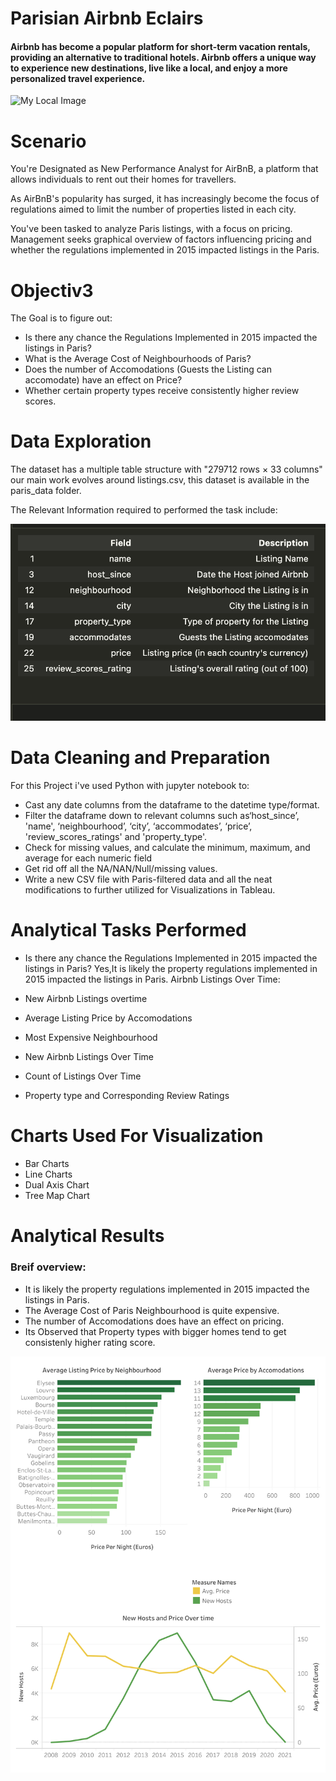 
# Parisian Airbnb Eclairs

#### Airbnb has become a popular platform for short-term vacation rentals, providing an alternative to traditional hotels. Airbnb offers a unique way to experience new destinations, live like a local, and enjoy a more personalized travel experience.



![My Local Image](tableau_&_python_imgs/social.jp2)



# Scenario

You're Designated as New Performance Analyst for AirBnB, a platform that allows individuals to rent out their homes for travellers.

As AirBnB's popularity has surged, it has increasingly become the focus of regulations aimed to limit the number of properties listed in each city.

You've been tasked to analyze Paris listings, with a focus on pricing. Management seeks graphical overview of factors influencing pricing and whether the regulations implemented in 2015 impacted listings in the Paris.

# Objectiv3

The Goal is to figure out:

- Is there any chance the Regulations Implemented in 2015 impacted the listings in Paris?
- What is the Average Cost of Neighbourhoods of Paris?
- Does the number of Accomodations (Guests the Listing can accomodate) have an effect on Price?
- Whether certain property types receive consistently higher review scores.

# Data Exploration

The dataset has a multiple table structure with "279712 rows × 33 columns" our main work evolves around listings.csv, this dataset is available in the paris_data folder.

The Relevant Information required to performed the task include:

![My Local Image](tableau_&_python_imgs/snap1.png)

# Data Cleaning and Preparation

For this Project i've used Python with jupyter notebook to:

- Cast any date columns from the dataframe to the datetime type/format.
- Filter the dataframe down to relevant columns such as‘host_since’, 'name', ‘neighbourhood’, ‘city’, ‘accommodates’, ‘price’, 'review_scores_ratings' and 'property_type'.
- Check for missing values, and calculate the minimum, maximum, and average for each numeric field
- Get rid off all the NA/NAN/Null/missing values.
- Write a new CSV file with Paris-filtered data and all the neat modifications to further utilized for Visualizations in Tableau.

# Analytical Tasks Performed

- Is there any chance the Regulations Implemented in 2015 impacted the listings in Paris?
  Yes,It is likely the property regulations implemented in 2015 impacted the listings in Paris.
  Airbnb Listings Over Time:


  
- New Airbnb Listings overtime
- Average Listing Price by Accomodations
- Most Expensive Neighbourhood
- New Airbnb Listings Over Time
- Count of Listings Over Time
- Property type and Corresponding Review Ratings

# Charts Used For Visualization

- Bar Charts
- Line Charts
- Dual Axis Chart
- Tree Map Chart

# Analytical Results

### Breif overview:

- It is likely the property regulations implemented in 2015 impacted the listings in Paris.
- The Average Cost of Paris Neighbourhood is quite expensive.
- The number of Accomodations does have an effect on pricing.
- Its Observed that Property types with bigger homes tend to get consistenly higher rating score.



![My Local Image](tableau_&_python_imgs/work_img.png)








